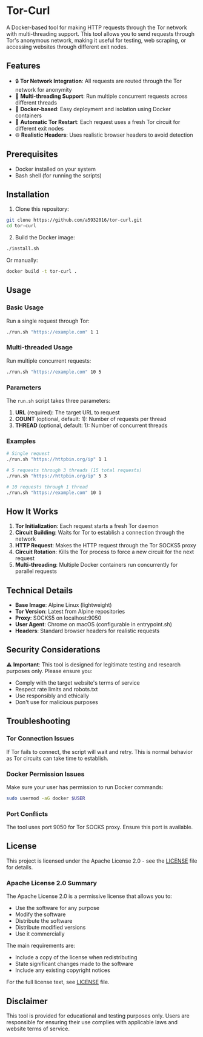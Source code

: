 # Tor-Curl

A Docker-based tool for making HTTP requests through the Tor network with multi-threading support. This tool allows you to send requests through Tor's anonymous network, making it useful for testing, web scraping, or accessing websites through different exit nodes.

## Features

- 🔒 **Tor Network Integration**: All requests are routed through the Tor network for anonymity
- 🚀 **Multi-threading Support**: Run multiple concurrent requests across different threads
- 🐳 **Docker-based**: Easy deployment and isolation using Docker containers
- 🔄 **Automatic Tor Restart**: Each request uses a fresh Tor circuit for different exit nodes
- 🌐 **Realistic Headers**: Uses realistic browser headers to avoid detection

## Prerequisites

- Docker installed on your system
- Bash shell (for running the scripts)

## Installation

1. Clone this repository:
```bash
git clone https://github.com/a5932016/tor-curl.git
cd tor-curl
```

2. Build the Docker image:
```bash
./install.sh
```

Or manually:
```bash
docker build -t tor-curl .
```

## Usage

### Basic Usage

Run a single request through Tor:
```bash
./run.sh "https://example.com" 1 1
```

### Multi-threaded Usage

Run multiple concurrent requests:
```bash
./run.sh "https://example.com" 10 5
```

### Parameters

The `run.sh` script takes three parameters:

1. **URL** (required): The target URL to request
2. **COUNT** (optional, default: 1): Number of requests per thread
3. **THREAD** (optional, default: 1): Number of concurrent threads

### Examples

```bash
# Single request
./run.sh "https://httpbin.org/ip" 1 1

# 5 requests through 3 threads (15 total requests)
./run.sh "https://httpbin.org/ip" 5 3

# 10 requests through 1 thread
./run.sh "https://example.com" 10 1
```

## How It Works

1. **Tor Initialization**: Each request starts a fresh Tor daemon
2. **Circuit Building**: Waits for Tor to establish a connection through the network
3. **HTTP Request**: Makes the HTTP request through the Tor SOCKS5 proxy
4. **Circuit Rotation**: Kills the Tor process to force a new circuit for the next request
5. **Multi-threading**: Multiple Docker containers run concurrently for parallel requests

## Technical Details

- **Base Image**: Alpine Linux (lightweight)
- **Tor Version**: Latest from Alpine repositories
- **Proxy**: SOCKS5 on localhost:9050
- **User Agent**: Chrome on macOS (configurable in entrypoint.sh)
- **Headers**: Standard browser headers for realistic requests

## Security Considerations

⚠️ **Important**: This tool is designed for legitimate testing and research purposes only. Please ensure you:

- Comply with the target website's terms of service
- Respect rate limits and robots.txt
- Use responsibly and ethically
- Don't use for malicious purposes

## Troubleshooting

### Tor Connection Issues
If Tor fails to connect, the script will wait and retry. This is normal behavior as Tor circuits can take time to establish.

### Docker Permission Issues
Make sure your user has permission to run Docker commands:
```bash
sudo usermod -aG docker $USER
```

### Port Conflicts
The tool uses port 9050 for Tor SOCKS proxy. Ensure this port is available.

## License

This project is licensed under the Apache License 2.0 - see the [LICENSE](LICENSE) file for details.

### Apache License 2.0 Summary

The Apache License 2.0 is a permissive license that allows you to:

- Use the software for any purpose
- Modify the software
- Distribute the software
- Distribute modified versions
- Use it commercially

The main requirements are:
- Include a copy of the license when redistributing
- State significant changes made to the software
- Include any existing copyright notices

For the full license text, see [LICENSE](LICENSE) file.

## Disclaimer

This tool is provided for educational and testing purposes only. Users are responsible for ensuring their use complies with applicable laws and website terms of service.
